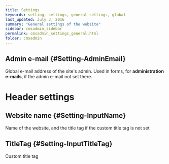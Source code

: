 ```yaml
---
title: Settings
keywords: setting, settings, general settings, global
last_updated: July 3, 2016
summary: "General settings of the website"
sidebar: cmsadmin_sidebar
permalink: cmsadmin_settings_general.html
folder: cmsadmin
---
```


## Admin e-mail {#Setting-AdminEmail}

Global e-mail address of the site's admin. 
Used in forms, for **administration e-mails**, if the admin e-mail not set there.

# Header settings

## Website name {#Setting-InputName}

Name of the website, and the title tag if the custom title tag is not set

## TitleTag {#Setting-InputTitleTag}

Custom title tag